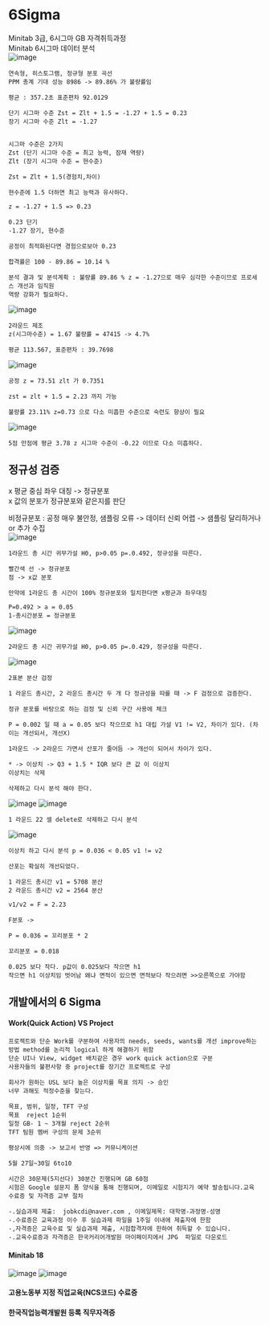 # 6Sigma
Minitab 3급, 6시그마 GB 자격취득과정      
Minitab 6시그마 데이터 분석         
![image](https://github.com/chihyeonwon/6Sigma/assets/58906858/62771206-5cc5-42d5-a8bd-6c1c82db71b7)
```
연속형, 히스토그램, 정규형 분포 곡선
PPM 총계 기대 성능 8986 -> 89.86% 가 불량률임

평균 : 357.2초 표준편차 92.0129

단기 시그마 수준 Zst = Zlt + 1.5 = -1.27 + 1.5 = 0.23
장기 시그마 수준 Zlt = -1.27


시그마 수준은 2가지
Zst (단기 시그마 수준 = 최고 능력, 잠재 역량)
Zlt (장기 시그마 수준 = 현수준)

Zst = Zlt + 1.5(경험치,차이)

현수준에 1.5 더하면 최고 능력과 유사하다.

z = -1.27 + 1.5 => 0.23

0.23 단기
-1.27 장기, 현수준

공정이 최적화된다면 경험으로보아 0.23

합격률은 100 - 89.86 = 10.14 %

분석 결과 및 분석계획 : 불량률 89.86 % z = -1.27으로 매우 심각한 수준이므로 프로세스 개선과 임직원
역량 강화가 필요하다.
```
![image](https://github.com/chihyeonwon/6Sigma/assets/58906858/cb2f1dcb-b36e-499e-941a-990906346f79)
```
2라운드 제조
z(시그마수준) = 1.67 불량률 = 47415 -> 4.7%

평균 113.567, 표준편차 : 39.7698
```
![image](https://github.com/chihyeonwon/6Sigma/assets/58906858/bdadc29c-e17b-4aab-b294-31040258a19d)
```
공정 z = 73.51 zlt 가 0.7351

zst = zlt + 1.5 = 2.23 까지 가능

불량률 23.11% z=0.73 으로 다소 미흡한 수준으로 숙련도 향상이 필요
```
![image](https://github.com/chihyeonwon/6Sigma/assets/58906858/e926ca28-9fa8-4128-bdaa-5b64afe3e259)
```
5점 만점에 평균 3.78 z 시그마 수준이 -0.22 이므로 다소 미흡하다.

```
## 정규성 검증

x 평균 중심 좌우 대칭 -> 정규분포    
x 값의 분포가 정규분포와 같은지를 판단   

비정규분포 : 공정 매우 불안정, 샘플링 오류 -> 데이터 신뢰 어렵 -> 샘플링 달리하거나 or 추가 수집     
![image](https://github.com/chihyeonwon/6Sigma/assets/58906858/f7dcead9-a4d5-4f1f-b74f-4b4e1ccfd0eb)
```
1라운드 총 시간 귀무가설 H0, p>0.05 p=.0.492, 정규성을 따른다.  

빨간색 선 -> 정규분포
점 -> x값 분포

만약에 1라운드 총 시간이 100% 정규분포와 일치한다면 x평균과 좌우대칭

P=0.492 > a = 0.05 
1-총시간분포 = 정규분포
```
![image](https://github.com/chihyeonwon/6Sigma/assets/58906858/05b2af64-8967-49e5-9187-4da344b99228)

```
2라운드 총 시간 귀무가설 H0, p>0.05 p=.0.429, 정규성을 따른다.  
```
![image](https://github.com/chihyeonwon/6Sigma/assets/58906858/e94fd09d-e15c-46d2-93c9-bde830a38c11)
```
2표본 분산 검정

1 라운드 총시간, 2 라운드 총시간 두 개 다 정규성을 따를 때 -> F 검정으로 검증한다.

정규 분포를 바탕으로 하는 검정 및 신뢰 구간 사용에 체크

P = 0.002 일 때 a = 0.05 보다 작으므로 h1 대립 가설 V1 != V2, 차이가 있다. (차이는 개선되서, 개선X)

1라운드 -> 2라운드 가면서 산포가 줄어듬 -> 개선이 되어서 차이가 있다.

* -> 이상치 -> Q3 + 1.5 * IQR 보다 큰 값 이 이상치
이상치는 삭제

삭제하고 다시 분석 해야 한다.
```
![image](https://github.com/chihyeonwon/6Sigma/assets/58906858/0ebcdb20-1803-45de-85dc-aa38d0eb10e5)
![image](https://github.com/chihyeonwon/6Sigma/assets/58906858/d9022511-f301-4de7-8f8c-77205fdb144d)
```
1 라운드 22 셀 delete로 삭제하고 다시 분석
```
![image](https://github.com/chihyeonwon/6Sigma/assets/58906858/1b23f764-a471-46cd-92a3-85d51619d3fd)
```
이상치 하고 다시 분석 p = 0.036 < 0.05 v1 != v2

산포는 확실히 개선되었다.
```

```
1 라운드 총시간 v1 = 5708 분산
2 라운드 총시간 v2 = 2564 분산

v1/v2 = F = 2.23

F분포 ->

P = 0.036 = 꼬리분포 * 2

꼬리분포 = 0.018

0.025 보다 작다. p값이 0.025보다 작으면 h1
작으면 h1 이상치임 벗어남 왜냐 면적이 있으면 면적보다 작으려면 >>오른쪽으로 가야함
```















## 개발에서의 6 Sigma
#### Work(Quick Action) VS Project 
```
프로젝트와 단순 Work를 구분하여 사용자의 needs, seeds, wants를 개선 improve하는 방법 method를 논리적 logical 하게 해결하기 위함
단순 UI나 View, widget 배치같은 경우 work quick action으로 구분
사용자들의 불편사항 중 project를 장기간 프로젝트로 구성

회사가 원하는 USL 보다 높은 이상치를 목표 의지 -> 승인
너무 과해도 적정수준을 찾는다.

목표, 범위, 일정, TFT 구성
목표  reject 1순위
일정 GB- 1 ~ 3개월 reject 2순위
TFT 팀원 멤버 구성의 문제 3순위

평상시에 의중 -> 보고서 반영 => 커뮤니케이션
```
```
5월 27일~30일 6to10

시간은 30문제(5지선다) 30분간 진행되며 GB 60점
시험은 Google 설문지 폼 양식을 통해 진행되며, 이메일로 시험지가 예약 발송됩니다.교육 수료증 및 자격증 교부 절차

-.실습과제 제출:  jobkcdi@naver.com , 이메일제목: 대학명-과정명-성명
-.수료증은 교육과정 이수 후 실습과제 파일을 1주일 이내에 제출자에 한함
-,자격증은 교육수료 및 실습과제 제출, 시험합격자에 한하여 취득할 수 있습니다. 
-.교육수료증과 자격증은 한국커리어개발원 마이페이지에서 JPG  파일로 다운로드
```
#### Minitab 18
![image](https://github.com/chihyeonwon/6Sigma/assets/58906858/c49cb25a-c552-4999-aac5-2505d7cb5ad9)
![image](https://github.com/chihyeonwon/6Sigma/assets/58906858/dc4f2f4a-1de8-4bd4-b481-c5e6c0a65585)


#### 고용노동부 지정 직업교육(NCS코드) 수료증 
#### 한국직업능력개발원 등록 직무자격증
